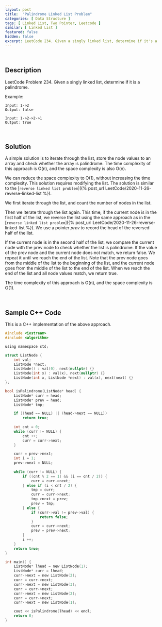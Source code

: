 ```yaml
---
layout: post
title:  "Palindrome Linked List Problem"
categories: [ Data Structure ]
tags: [ Linked List, Two Pointer, Leetcode ]
similar: [ Linked List ]
featured: false
hidden: false
excerpt: LeetCode 234. Given a singly linked list, determine if it's a palindrome.
---
```


<br />

## Description

LeetCode Problem 234. Given a singly linked list, determine if it is a palindrome.


Example: 
```
Input: 1->2
Output: false

Input: 1->2->2->1
Output: true
```


<br />

## Solution

A simple solution is to iterate through the list, store the node values to an array and check whether the array is palindrome. The time complexity of this approach is O(n), and the space complexity is also O(n).

We can reduce the space complexity to O(1), without increasing the time complexity. This solution requires modifying the list. The solution is similar to the [`reverse linked list problem`]({% post_url LeetCode/2020-11-26-reverse-linked-list %}).


We first iterate through the list, and count the number of nodes in the list. 

Then we iterate through the list again. This time, if the current node is in the first half of the list, we reverse the list using the same approach as in the [`reverse linked list problem`]({% post_url LeetCode/2020-11-26-reverse-linked-list %}). We use a pointer *prev* to record the head of the reversed half of the list.

If the current node is in the second half of the list, we compare the current node with the prev node to check whether the list is palindrome. If the value of the prev node and the current node does not match, we return false. We repeat it until we reach the end of the list. Note that the prev node goes from the middle of the list to the beginning of the list, and the current node goes from the middle of the list to the end of the list. When we reach the end of the list and all node values match, we return true.

The time complexity of this approach is O(n), and the space complexity is O(1).

<br />

## Sample C++ Code

This is a C++ implementation of the above approach.

```c
#include <iostream>
#include <algorithm>

using namespace std;

struct ListNode {
    int val;
    ListNode *next;
    ListNode() : val(0), next(nullptr) {}
    ListNode(int x) : val(x), next(nullptr) {}
    ListNode(int x, ListNode *next) : val(x), next(next) {}
};

bool isPalindrome(ListNode* head) {
    ListNode* curr = head;
    ListNode* prev = head;
    ListNode* tmp;

    if ((head == NULL) || (head->next == NULL))
        return true;
    
    int cnt = 0;
    while (curr != NULL) {
        cnt ++;
        curr = curr->next;
    }

    curr = prev->next;
    int i = 1;
    prev->next = NULL;
    
    while (curr != NULL) {
        if ((cnt % 2 == 1) && (i == cnt / 2)) {
            curr = curr->next;
        } else if (i < cnt / 2) {
            tmp = curr;
            curr = curr->next;
            tmp->next = prev;
            prev = tmp;
        } else {
            if (curr->val != prev->val) {
                return false;
            } 
            curr = curr->next;
            prev = prev->next;
        }
        i ++;
    }
    return true;
}

int main() {
    ListNode* lhead = new ListNode(1);
    ListNode* curr = lhead;
    curr->next = new ListNode(2);
    curr = curr->next;
    curr->next = new ListNode(3);
    curr = curr->next;
    curr->next = new ListNode(2);
    curr = curr->next;
    curr->next = new ListNode(1);

    cout << isPalindrome(lhead) << endl;
    return 0;
}
```
